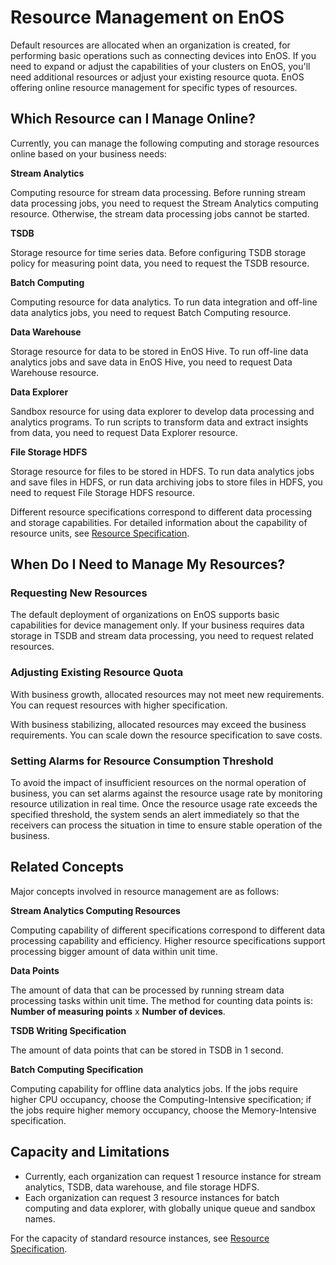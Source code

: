 # Resource Management on EnOS

Default resources are allocated when an organization is created, for performing basic operations such as connecting devices into EnOS. If you need to expand or adjust the capabilities of your clusters on EnOS, you'll need additional resources or adjust your existing resource quota. EnOS offering online resource management for specific types of resources.

## Which Resource can I Manage Online?

Currently, you can manage the following computing and storage resources online based on your business needs:

**Stream Analytics**

Computing resource for stream data processing. Before running stream data processing jobs, you need to request the Stream Analytics computing resource. Otherwise, the stream data processing jobs cannot be started.

**TSDB**

Storage resource for time series data. Before configuring TSDB storage policy for measuring point data, you need to request the TSDB resource.

**Batch Computing**

Computing resource for data analytics. To run data integration and off-line data analytics jobs, you need to request Batch Computing resource.

**Data Warehouse**

Storage resource for data to be stored in EnOS Hive. To run off-line data analytics jobs and save data in EnOS Hive, you need to request Data Warehouse resource.

**Data Explorer**

Sandbox resource for using data explorer to develop data processing and analytics programs. To run scripts to transform data and extract insights from data, you need to request Data Explorer resource.

**File Storage HDFS**

Storage resource for files to be stored in HDFS. To run data analytics jobs and save files in HDFS, or run data archiving jobs to store files in HDFS, you need to request File Storage HDFS resource.

Different resource specifications correspond to different data processing and storage capabilities. For detailed information about the capability of resource units, see [Resource Specification](reference).

## When Do I Need to Manage My Resources?

### Requesting New Resources

The default deployment of organizations on EnOS supports basic capabilities for device management only. If your business requires data storage in TSDB and stream data processing, you need to request related resources.

### Adjusting Existing Resource Quota

With business growth, allocated resources may not meet new requirements. You can request resources with higher specification.

With business stabilizing, allocated resources may exceed the business requirements. You can scale down the resource specification to save costs.

### Setting Alarms for Resource Consumption Threshold

To avoid the impact of insufficient resources on the normal operation of business, you can set alarms against the resource usage rate by monitoring resource utilization in real time. Once the resource usage rate exceeds the specified threshold, the system sends an alert immediately so that the receivers can process the situation in time to ensure stable operation of the business.

## Related Concepts

Major concepts involved in resource management are as follows:

**Stream Analytics Computing Resources**

Computing capability of different specifications correspond to different data processing capability and efficiency. Higher resource specifications support processing bigger amount of data within unit time.

**Data Points**

The amount of data that can be processed by running stream data processing tasks within unit time. The method for counting data points is: **Number of measuring points** x **Number of devices**.

**TSDB Writing Specification**

The amount of data points that can be stored in TSDB in 1 second.

**Batch Computing Specification**

Computing capability for offline data analytics jobs. If the jobs require higher CPU occupancy, choose the Computing-Intensive specification; if the jobs require higher memory occupancy, choose the Memory-Intensive specification.

## Capacity and Limitations

- Currently, each organization can request 1 resource instance for stream analytics, TSDB, data warehouse, and file storage HDFS. 
- Each organization can request 3 resource instances for batch computing and data explorer, with globally unique queue and sandbox names.

For the capacity of standard resource instances, see [Resource Specification](reference).
